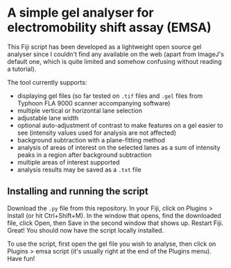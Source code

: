 # A simple gel analyser for electromobility shift assay (EMSA)

This Fiji script has been developed as a lightweight open source gel analyser since I couldn't find any available on the web (apart from ImageJ's default one, which is quite limited and somehow confusing without reading a tutorial).

The tool currently supports:
 - displaying gel files (so far tested on `.tif` files and `.gel` files from Typhoon FLA 9000 scanner accompanying software)
 - multiple vertical or horizontal lane selection
 - adjustable lane width
 - optional auto-adjustment of contrast to make features on a gel easier to see (intensity values used for analysis are not affected)
 - background subtraction with a plane-fitting method
 - analysis of areas of interest on the selected lanes as a sum of intensity peaks in a region after background subtraction
 - multiple areas of interest supported
 - analysis results may be saved as a `.txt` file

## Installing and running the script

Download the `.py` file from this repository. In your Fiji, click on Plugins > Install (or hit Ctrl+Shift+M). In the window that opens, find the downloaded file, click Open, then Save in the second window that shows up. Restart Fiji. Great! You should now have the script locally installed.

To use the script, first open the gel file you wish to analyse, then click on Plugins > emsa script (it's usually right at the end of the Plugins menu). Have fun!
